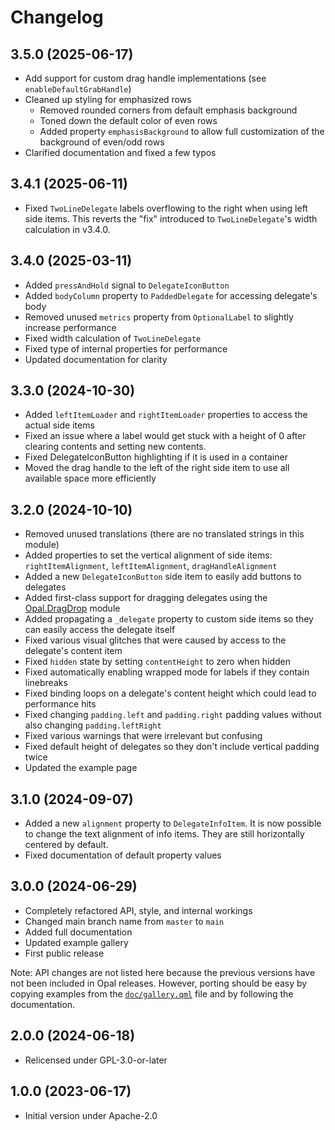 <!--
SPDX-FileCopyrightText: 2024 Mirian Margiani
SPDX-License-Identifier: GFDL-1.3-or-later
-->

# Changelog

## 3.5.0 (2025-06-17)

- Add support for custom drag handle implementations (see `enableDefaultGrabHandle`)
- Cleaned up styling for emphasized rows
  - Removed rounded corners from default emphasis background
  - Toned down the default color of even rows
  - Added property `emphasisBackground` to allow full customization of the
    background of even/odd rows
- Clarified documentation and fixed a few typos

## 3.4.1 (2025-06-11)

- Fixed `TwoLineDelegate` labels overflowing to the right when using left side items.
  This reverts the "fix" introduced to `TwoLineDelegate`'s width calculation in v3.4.0.

## 3.4.0 (2025-03-11)

- Added `pressAndHold` signal to `DelegateIconButton`
- Added `bodyColumn` property to `PaddedDelegate` for accessing delegate's body
- Removed unused `metrics` property from `OptionalLabel` to slightly increase performance
- Fixed width calculation of `TwoLineDelegate`
- Fixed type of internal properties for performance
- Updated documentation for clarity

## 3.3.0 (2024-10-30)

- Added `leftItemLoader` and `rightItemLoader` properties to access the actual side items
- Fixed an issue where a label would get stuck with a height of 0 after clearing contents and setting new contents.
- Fixed DelegateIconButton highlighting if it is used in a container
- Moved the drag handle to the left of the right side item to use all available space more efficiently

## 3.2.0 (2024-10-10)

- Removed unused translations (there are no translated strings in this module)
- Added properties to set the vertical alignment of side items: `rightItemAlignment`, `leftItemAlignment`, `dragHandleAlignment`
- Added a new `DelegateIconButton` side item to easily add buttons to delegates
- Added first-class support for dragging delegates using the [Opal.DragDrop](https://github.com/Pretty-SFOS/opal-dragdrop) module
- Added propagating a `_delegate` property to custom side items so they can
  easily access the delegate itself
- Fixed various visual glitches that were caused by access to the delegate's content item
- Fixed `hidden` state by setting `contentHeight` to zero when hidden
- Fixed automatically enabling wrapped mode for labels if they contain linebreaks
- Fixed binding loops on a delegate's content height which could lead to performance hits
- Fixed changing `padding.left` and `padding.right` padding values without also changing `padding.leftRight`
- Fixed various warnings that were irrelevant but confusing
- Fixed default height of delegates so they don't include vertical padding twice
- Updated the example page

## 3.1.0 (2024-09-07)

- Added a new `alignment` property to `DelegateInfoItem`. It is now possible to
  change the text alignment of info items. They are still horizontally centered
  by default.
- Fixed documentation of default property values

## 3.0.0 (2024-06-29)

- Completely refactored API, style, and internal workings
- Changed main branch name from `master` to `main`
- Added full documentation
- Updated example gallery
- First public release

Note: API changes are not listed here because the previous versions have not
been included in Opal releases. However, porting should be easy by copying
examples from the [`doc/gallery.qml`](doc/gallery.qml) file and by following
the documentation.

## 2.0.0 (2024-06-18)

- Relicensed under GPL-3.0-or-later

## 1.0.0 (2023-06-17)

- Initial version under Apache-2.0
